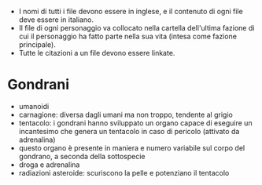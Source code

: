 - I nomi di tutti i file devono essere in inglese, e il contenuto di ogni file deve essere in italiano.
- Il file di ogni personaggio va collocato nella cartella dell'ultima fazione di cui il personaggio ha fatto parte nella sua vita (intesa come fazione principale).
- Tutte le citazioni a un file devono essere linkate.


# Gondrani

- umanoidi
- carnagione: diversa dagli umani ma non troppo, tendente al grigio
- tentacolo: i gondrani hanno sviluppato un organo capace di eseguire un incantesimo che genera un tentacolo in caso di pericolo (attivato da adrenalina)
- questo organo è presente in maniera e numero variabile sul corpo del gondrano, a seconda della sottospecie
- droga e adrenalina
- radiazioni asteroide: scuriscono la pelle e potenziano il tentacolo